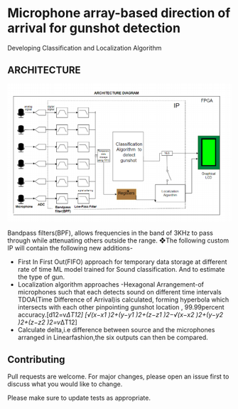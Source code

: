 # Microphone array-based direction of    arrival for gunshot detection
Developing Classification and Localization Algorithm

## ARCHITECTURE

![architecture diagram](images/architecture_diagram.png "Title Text")

Bandpass filters(BPF), allows frequencies in the band of 3KHz to pass through while attenuating others outside the range.
❖The following custom IP will contain the following new additions-

- First In First Out(FIFO) approach for temporary data storage at different rate of time ML model trained for Sound classification. And to estimate the type of gun.
- Localization algorithm approaches
  -Hexagonal Arrangement-of microphones such that each detects sound on different time intervals TDOA(Time Difference of Arrival)is calculated, forming hyperbola which intersects with each other pinpointing gunshot location , 99.99percent accuracy.[d12=v*ΔT12]
  [√(x−x1 )2+(y−y1 )2+(z−z1 )2−√(x−x2 )2+(y−y2 )2+(z−z2 )2=v*ΔT12]
- Calculate delta,i.e difference between source and the microphones arranged in Linearfashion,the six outputs can then be compared.


## Contributing

Pull requests are welcome. For major changes, please open an issue first
to discuss what you would like to change.

Please make sure to update tests as appropriate.
